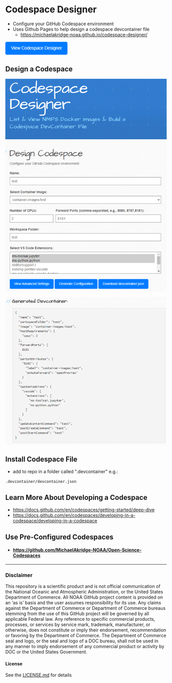 # Codespace Designer
- Configure your GitHub Codespace environment
- Uses Github Pages to help design a codespace devcontainer file
  - https://michaelakridge-noaa.github.io/codespace-designer/
  
[![](./docs/button.png)](https://michaelakridge-noaa.github.io/codespace-designer/)

## Design a Codespace 
[![](./docs/s01.png)](https://michaelakridge-noaa.github.io/codespace-designer/)

[![](./docs/s02.png)](https://michaelakridge-noaa.github.io/codespace-designer/)

## Install Codespace File
- add to repo in a folder called ".devcontainer" e.g.:
```
.devcontainer/devcontainer.json
```
## Learn More About Developing a Codespace
- https://docs.github.com/en/codespaces/getting-started/deep-dive
- https://docs.github.com/en/codespaces/developing-in-a-codespace/developing-in-a-codespace

## Use Pre-Configured Codespaces 
- #### https://github.com/MichaelAkridge-NOAA/Open-Science-Codespaces

----------
### Disclaimer
This repository is a scientific product and is not official communication of the National Oceanic and Atmospheric Administration, or the United States Department of Commerce. All NOAA GitHub project content is provided on an ‘as is’ basis and the user assumes responsibility for its use. Any claims against the Department of Commerce or Department of Commerce bureaus stemming from the use of this GitHub project will be governed by all applicable Federal law. Any reference to specific commercial products, processes, or services by service mark, trademark, manufacturer, or otherwise, does not constitute or imply their endorsement, recommendation or favoring by the Department of Commerce. The Department of Commerce seal and logo, or the seal and logo of a DOC bureau, shall not be used in any manner to imply endorsement of any commercial product or activity by DOC or the United States Government.

#### License
See the [LICENSE.md](./LICENSE.md) for details
